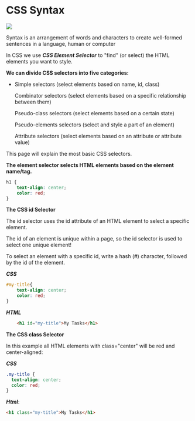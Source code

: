 # CSS Syntax
  
[![](/assets/css-syntax.gif)](https://www.w3schools.com/whatis/whatis_css.asp)

 Syntax is an arrangement of words and characters to create well-formed sentences in a language, human or computer

In CSS we use _**CSS Element Selector**_ to "find" (or select) the HTML elements you want to style.

**We can divide CSS selectors into five categories:**

 - Simple selectors (select elements based on name, id, class)
   
   Combinator selectors (select elements based on a specific
   relationship between them)
   
   Pseudo-class selectors (select elements based on a certain state)
   
   Pseudo-elements selectors (select and style a part of an element)
   
   Attribute selectors (select elements based on an attribute or
   attribute value)

This page will explain the most basic CSS selectors.

**The element selector selects HTML elements based on the element name/tag.**
```css
h1 {
	text-align: center;
	color: red;
}
```
  **The CSS id Selector**

  The id selector uses the id attribute of an HTML element to select a specific element.

  The id of an element is unique within a page, so the id selector is used to select one unique element!

 To select an element with a specific id, write a hash (#) character, followed by the id of the element.

***CSS***
```css
#my-title{
	text-align: center;
	color: red;
}
```

***HTML***
```html
	<h1 id="my-title">My Tasks</h1>
```

**The CSS class Selector**

In this example all HTML elements with class="center" will be red and center-aligned:

***CSS***
```css
.my-title {
  text-align: center;
  color: red;
}
```
***Html***:
```html
<h1 class="my-title">My Tasks</h1>
```